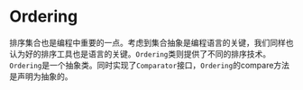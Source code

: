 # Ordering
排序集合也是编程中重要的一点。考虑到集合抽象是编程语言的关键，我们同样也认为好的排序工具也是语言的关键。`Ordering`类则提供了不同的排序技术。`Ordering`是一个抽象类。同时实现了`Comparator`接口，`Ordering`的compare方法是声明为抽象的。
